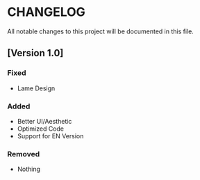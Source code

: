 # CHANGELOG
All notable changes to this project will be documented in this file.

## [Version 1.0]
### Fixed
- Lame Design

### Added
- Better UI/Aesthetic
- Optimized Code
- Support for EN Version

### Removed
- Nothing

